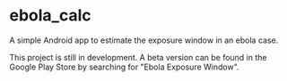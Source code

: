# ebola_calc
A simple Android app to estimate the exposure window in an ebola case.


This project is still in development.  A beta version can be found in the Google Play Store by searching for "Ebola Exposure Window".

